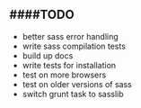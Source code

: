 ####TODO
---
- better sass error handling
- write sass compilation tests
- build up docs
- write tests for installation
- test on more browsers
- test on older versions of sass
- switch grunt task to sasslib
